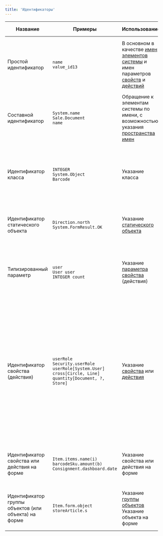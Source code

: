 ```yaml
---
title: 'Идентификаторы'
---
```


|Название|Примеры|Использование|Описание|Техническое описание|
|--------|-------|-------------|--------|--------------------|
|<a className="lsdoc-anchor" id="id"/>Простой идентификатор|`name`<br/>`value_id13`|В основном в качестве [имен](Naming.md) [элементов системы](Element_identification.md) и имен параметров [свойств](Properties.md) и [действий](Actions.md)|Последовательность латинских букв любого регистра, цифр, и знака подчеркивания `_`. Первым символом идентификатора обязательно должна быть буква|`[a-zA-Z][a-zA-Z0-9_]*`|
|<a className="lsdoc-anchor" id="cid"/>Составной идентификатор|`System.name`<br/>`Sale.Document`<br/>`name`|Обращение к элементам системы по имени, с возможностью указания [пространства имен](Naming.md#namespace) |Два простых идентификатора, разделенных точкой, или один простой идентификатор|`id.id` \| `id`|
|<a className="lsdoc-anchor" id="classid"/>Идентификатор класса|`INTEGER`<br/>`System.Object`<br/>`Barcode`|Указание класса|Идентификатор [пользовательского класса](Classes.md) задается составным идентификатором, а идентификаторы [встроенных классов](Built-in_classes.md) задаются специальными ключевыми словами|`cid` \| `INTEGER` \| `LONG` \| ...|
|<a className="lsdoc-anchor" id="staticobjectid"/>Идентификатор статического объекта|`Direction.north`<br/>`System.FormResult.OK`|Указание [статического объекта](Static_objects.md)|Идентификатор пользовательского класса и имя статического объекта, разделенные точкой|`cid.id`|
|<a className="lsdoc-anchor" id="paramid"/>Типизированный параметр|`user`<br/>`User user`<br/>`INTEGER count`|Указание [параметра свойства](Properties.md) (действия)|Необязательный идентификатор класса, задающий класс параметра и обязательный простой идентификатор, задающий имя параметра|`classid id` \| `id`|
|<a className="lsdoc-anchor" id="propertyid"/>Идентификатор свойства (действия)|`userRole`<br/>`Security.userRole`<br/>`userRole[System.User]`<br/>`cross[Circle, Line]`<br/>`quantity[Document, ?, Store]`|Указание [свойства](Properties.md) или [действия](Actions.md)|Составной идентификатор либо составной идентификатор вместе с сигнатурой свойства (действия). Сигнатура задается списком классов параметров свойства (действия), разделенных запятыми. Каждый класс описывается идентификатором класса либо вопросительным знаком `?`, если класс параметра неизвестен или не важен для однозначного указания свойства (действия)|`cid` \| `cid[classid1\|'?', ..., classidN\|'?']`|
|<a className="lsdoc-anchor" id="formpropertyid"/>Идентификатор свойства или действия на форме|`Item.items.name(i)`<br/>`barcodeSku.amount(b)`<br/>`Consignment.dashboard.date`|Указание свойства или действия на форме |Имя формы, заданное составным идентификатором и имя свойства (действия) на форме, разделенные точкой|`cid.id` \| `cid.id(id1,...,idN)`|
|<a className="lsdoc-anchor" id="groupobjectid"/>Идентификатор группы объектов (или объекта) на форме|`Item.form.object`<br/>`storeArticle.s`|Указание [группы объектов](Form_structure.md)<br/>Указание объекта на форме|Имя формы, заданное составным идентификатором и имя группы объектов (либо имя объекта), разделенные точкой |`cid.id`|
